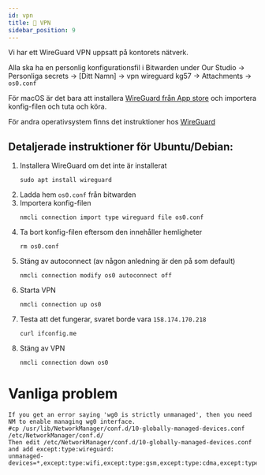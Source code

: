 ```yaml
---
id: vpn
title: 📡 VPN
sidebar_position: 9
---
```

Vi har ett WireGuard VPN uppsatt på kontorets nätverk.

Alla ska ha en personlig konfigurationsfil i Bitwarden under Our Studio -> Personliga secrets -> \[Ditt Namn\] -> vpn wireguard kg57 -> Attachments -> `os0.conf`

För macOS är det bara att installera [WireGuard från App store](https://itunes.apple.com/us/app/wireguard/id1451685025?ls=1&mt=12) och importera konfig-filen och tuta och köra.

För andra operativsystem finns det instruktioner hos [WireGuard](https://www.wireguard.com/install/)

## Detaljerade instruktioner för Ubuntu/Debian:

1. Installera WireGuard om det inte är installerat
    ```
    sudo apt install wireguard
    ```
2. Ladda hem `os0.conf` från bitwarden
3. Importera konfig-filen
    ```
    nmcli connection import type wireguard file os0.conf
    ```
4. Ta bort konfig-filen eftersom den innehåller hemligheter
    ```
    rm os0.conf
    ```
5. Stäng av autoconnect (av någon anledning är den på som default)
    ```
    nmcli connection modify os0 autoconnect off
    ```
6. Starta VPN
    ```
    nmcli connection up os0
    ```
7. Testa att det fungerar, svaret borde vara `158.174.170.218`
    ```
    curl ifconfig.me
    ```
8. Stäng av VPN
    ```
    nmcli connection down os0
    ```

# Vanliga problem
```
If you get an error saying 'wg0 is strictly unmanaged', then you need NM to enable managing wg0 interface.
#cp /usr/lib/NetworkManager/conf.d/10-globally-managed-devices.conf /etc/NetworkManager/conf.d/
Then edit /etc/NetworkManager/conf.d/10-globally-managed-devices.conf and add except:type:wireguard:
unmanaged-devices=*,except:type:wifi,except:type:gsm,except:type:cdma,except:type:wireguard
```